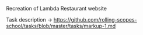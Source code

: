 Recreation of Lambda Restaurant website

Task description -> https://github.com/rolling-scopes-school/tasks/blob/master/tasks/markup-1.md
